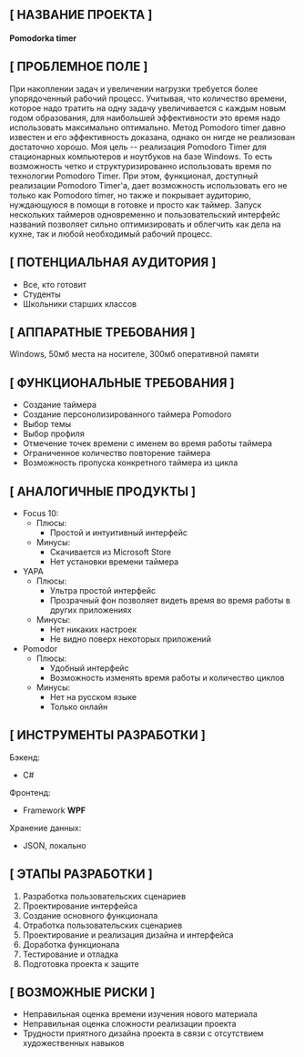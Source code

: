 ## [ НАЗВАНИЕ ПРОЕКТА ]
#### Pomodorka timer 
## [ ПРОБЛЕМНОЕ ПОЛЕ ]
При накоплении задач и увеличении нагрузки требуется более упорядоченный рабочий процесс. Учитывая, что количество времени, которое надо тратить на одну задачу увеличивается с каждым новым годом образования, для наибольшей эффективности это время надо использовать максимально оптимально. Метод Pomodoro timer давно известен и его эффективность доказана, однако он нигде не реализован достаточно хорошо. Моя цель -- реализация Pomodoro Timer для стационарных компьютеров и ноутбуков на базе Windows. То есть возможность четко и структуризированно использовать время по технологии Pomodoro Timer. При этом, функционал, доступный реализации Pomodoro Timer'a,  дает возможность использовать его не только как Pomodoro timer, но также и покрывает аудиторию, нуждающуюся в помощи в готовке и просто как таймер. Запуск нескольких таймеров одновременно и пользовательский интерфейс названий позволяет сильно оптимизировать и облегчить как дела на кухне, так и любой необходимый рабочий процесс. 
## [ ПОТЕНЦИАЛЬНАЯ АУДИТОРИЯ ]

- Все, кто готовит
- Студенты
- Школьники старших классов

## [ АППАРАТНЫЕ ТРЕБОВАНИЯ ]

Windows, 50мб места на носителе, 300мб оперативной памяти

## [ ФУНКЦИОНАЛЬНЫЕ ТРЕБОВАНИЯ ]

 -	Создание таймера
 -	Создание персонолизированного таймера Pomodoro
 -	Выбор темы
 -	Выбор профиля
 -	Отмечение точек времени с именем во время работы таймера
 -	Ограниченное количество повторение таймера 
 -	Возможность пропуска конкретного таймера из цикла

## [ АНАЛОГИЧНЫЕ ПРОДУКТЫ ]
- Focus 10:
    - Плюсы:
        - Простой и интуитивный интерфейс
    - Минусы:
        - Скачивается из Microsoft Store
        - Нет установки времени таймера
 - YAPA
    - Плюсы:
        - Ультра простой интерфейс
        - Прозрачный фон позволяет видеть время во время работы в других приложениях
    - Минусы:
        - Нет никаких настроек
        - Не видно поверх некоторых приложений
 - Pomodor
    - Плюсы:
        - Удобный интерфейс
        - Возможность изменять время работы и количество циклов
    - Минусы:
        - Нет на русском языке
        - Только онлайн

## [ ИНСТРУМЕНТЫ РАЗРАБОТКИ ]

Бэкенд:
 *   C#

Фронтенд:
 *   Framework **WPF**

Хранение данных:
 * JSON, локально

## [ ЭТАПЫ РАЗРАБОТКИ ]

  1.	Разработка пользовательских сценариев
  2.	Проектирование интерфейса
  3.	Создание основного функционала
  4.	Отработка пользовательских сценариев
  5.	Проектирование и реализация дизайна и интерфейса
  6.	Доработка функционала
  7.	Тестирование и отладка
  8.	Подготовка проекта к защите

## [ ВОЗМОЖНЫЕ РИСКИ ]

-	Неправильная оценка времени изучения нового материала
-	Неправильная оценка сложности реализации проекта
-	Трудности приятного дизайна проекта в связи с отсутствием художественных навыков
  
